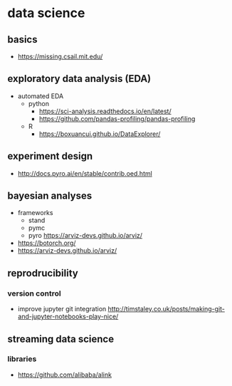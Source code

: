 # data science

## basics

- https://missing.csail.mit.edu/

## exploratory data analysis (EDA)

- automated EDA
  - python
    - https://sci-analysis.readthedocs.io/en/latest/
    - https://github.com/pandas-profiling/pandas-profiling
  - R
    - https://boxuancui.github.io/DataExplorer/

## experiment design

- http://docs.pyro.ai/en/stable/contrib.oed.html

## bayesian analyses

- frameworks
  - stand
  - pymc
  - pyro https://arviz-devs.github.io/arviz/
- https://botorch.org/
- https://arviz-devs.github.io/arviz/

## reprodrucibility
### version control
- improve jupyter git integration http://timstaley.co.uk/posts/making-git-and-jupyter-notebooks-play-nice/

## streaming data science
### libraries
- https://github.com/alibaba/alink

